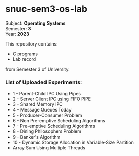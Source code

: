 # snuc-sem3-os-lab

Subject: <b>Operating Systems</b> <br>
Semester: <b>3</b> <br>
Year: <b>2023</b>

This repository contains:
* C programs
* Lab record

from Semester 3 of University.

### List of Uploaded Experiments:

* 1 - Parent-Child IPC Using Pipes 
* 2 - Server Client IPC using FIFO PIPE 
* 3 - Shared Memory IPC 
* 4 - Message Queues Today
* 5 - Producer-Consumer Problem 
* 6 - Non Pre-emptive Scheduling Algorithms 
* 7 - Pre-emptive Scheduling Algorithms 
* 8 - Dining Philosophers Problem 
* 9 - Banker's Algorithm 
* 10 - Dynamic Storage Allocation in Variable-Size Partition 
* Array Sum Using Multiple Threads 
